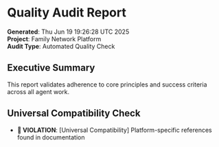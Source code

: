 # Quality Audit Report
**Generated**: Thu Jun 19 19:26:28 UTC 2025  
**Project**: Family Network Platform  
**Audit Type**: Automated Quality Check  

## Executive Summary
This report validates adherence to core principles and success criteria across all agent work.

## Universal Compatibility Check

- **🚨 VIOLATION**: [Universal Compatibility] Platform-specific references found in documentation

